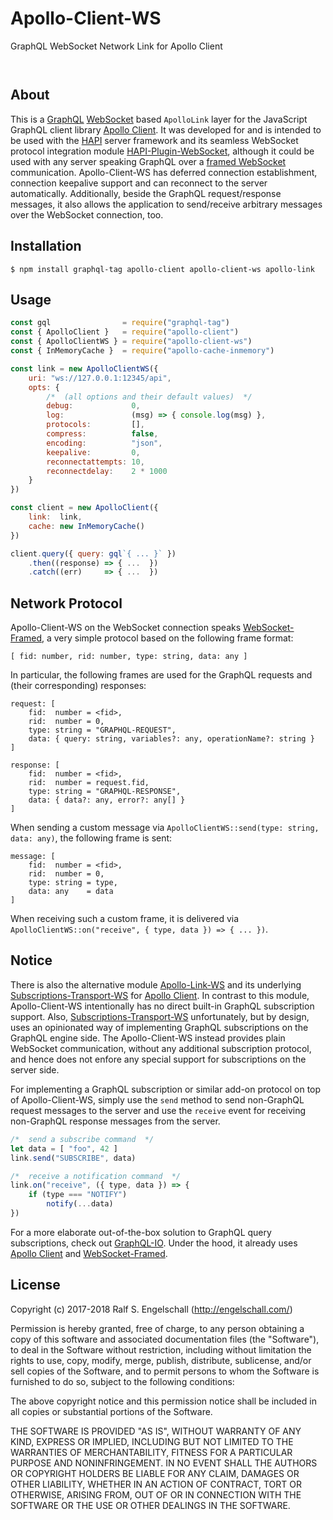 
Apollo-Client-WS
================

GraphQL WebSocket Network Link for Apollo Client

<p/>
<img src="https://nodei.co/npm/apollo-client-ws.png?downloads=true&stars=true" alt=""/>

<p/>
<img src="https://david-dm.org/rse/apollo-client-ws.png" alt=""/>

About
-----

This is a [GraphQL](http://graphql.org/)
[WebSocket](https://html.spec.whatwg.org/multipage/comms.html#network)
based `ApolloLink` layer for the JavaScript GraphQL client library
[Apollo Client](https://github.com/apollographql/apollo-client).
It was developed for and is intended to be used with the [HAPI](http://hapijs.com/) server
framework and its seamless WebSocket protocol integration module
[HAPI-Plugin-WebSocket](https://github.com/rse/hapi-plugin-websocket),
although it could be used with any server speaking GraphQL over a
[framed WebSocket](https://github.com/rse/websocket-framed) communication.
Apollo-Client-WS has deferred connection establishment, connection
keepalive support and can reconnect to the server automatically.
Additionally, beside the GraphQL request/response messages, it also
allows the application to send/receive arbitrary messages over the
WebSocket connection, too.

Installation
------------

```shell
$ npm install graphql-tag apollo-client apollo-client-ws apollo-link
```

Usage
-----

```js
const gql                = require("graphql-tag")
const { ApolloClient }   = require("apollo-client")
const { ApolloClientWS } = require("apollo-client-ws")
const { InMemoryCache }  = require("apollo-cache-inmemory")

const link = new ApolloClientWS({
    uri: "ws://127.0.0.1:12345/api",
    opts: {
        /*  (all options and their default values)  */
        debug:             0,
        log:               (msg) => { console.log(msg) },
        protocols:         [],
        compress:          false,
        encoding:          "json",
        keepalive:         0,
        reconnectattempts: 10,
        reconnectdelay:    2 * 1000
    }
})

const client = new ApolloClient({
    link:  link,
    cache: new InMemoryCache()
})

client.query({ query: gql`{ ... }` })
    .then((response) => { ...  })
    .catch((err)     => { ...  })
```

Network Protocol
----------------

Apollo-Client-WS on the WebSocket connection speaks
[WebSocket-Framed](https://github.com/rse/websocket-framed),
a very simple protocol based on the following frame format:

```
[ fid: number, rid: number, type: string, data: any ]
```

In particular, the following frames are used for the GraphQL requests
and (their corresponding) responses:

```
request: [
    fid:  number = <fid>,
    rid:  number = 0,
    type: string = "GRAPHQL-REQUEST",
    data: { query: string, variables?: any, operationName?: string }
]

response: [
    fid:  number = <fid>,
    rid:  number = request.fid,
    type: string = "GRAPHQL-RESPONSE",
    data: { data?: any, error?: any[] }
]
```

When sending a custom message via `ApolloClientWS::send(type: string, data: any)`,
the following frame is sent:

```
message: [
    fid:  number = <fid>,
    rid:  number = 0,
    type: string = type,
    data: any    = data
]
```

When receiving such a custom frame, it is delivered via
`ApolloClientWS::on("receive", { type, data }) => { ... })`.

Notice
------

There is also the alternative module
[Apollo-Link-WS](https://github.com/apollographql/apollo-link/tree/master/packages/apollo-link-ws)
and its underlying
[Subscriptions-Transport-WS](https://github.com/apollographql/subscriptions-transport-ws)
for [Apollo Client](https://github.com/apollographql/apollo-client). In contrast to
this module, Apollo-Client-WS intentionally has no direct built-in GraphQL subscription support.
Also, [Subscriptions-Transport-WS](https://github.com/apollographql/subscriptions-transport-ws)
unfortunately, but by design, uses an
opinionated way of implementing GraphQL subscriptions on the GraphQL engine side.
The Apollo-Client-WS instead provides plain WebSocket
communication, without any additional subscription protocol, and hence
does not enfore any special support for subscriptions on the server side.

For implementing a GraphQL subscription or similar add-on protocol on top
of Apollo-Client-WS, simply use the `send` method to send non-GraphQL
request messages to the server and use the `receive` event for
receiving non-GraphQL response messages from the server.

```js
/*  send a subscribe command  */
let data = [ "foo", 42 ]
link.send("SUBSCRIBE", data)

/*  receive a notification command  */
link.on("receive", ({ type, data }) => {
    if (type === "NOTIFY")
        notify(...data)
})
```

For a more elaborate out-of-the-box solution to GraphQL query subscriptions,
check out [GraphQL-IO](http://graphql-io.com). Under the hood, it already uses
[Apollo Client](https://github.com/apollographql/apollo-client) and
[WebSocket-Framed](https://github.com/rse/websocket-framed).

License
-------

Copyright (c) 2017-2018 Ralf S. Engelschall (http://engelschall.com/)

Permission is hereby granted, free of charge, to any person obtaining
a copy of this software and associated documentation files (the
"Software"), to deal in the Software without restriction, including
without limitation the rights to use, copy, modify, merge, publish,
distribute, sublicense, and/or sell copies of the Software, and to
permit persons to whom the Software is furnished to do so, subject to
the following conditions:

The above copyright notice and this permission notice shall be included
in all copies or substantial portions of the Software.

THE SOFTWARE IS PROVIDED "AS IS", WITHOUT WARRANTY OF ANY KIND,
EXPRESS OR IMPLIED, INCLUDING BUT NOT LIMITED TO THE WARRANTIES OF
MERCHANTABILITY, FITNESS FOR A PARTICULAR PURPOSE AND NONINFRINGEMENT.
IN NO EVENT SHALL THE AUTHORS OR COPYRIGHT HOLDERS BE LIABLE FOR ANY
CLAIM, DAMAGES OR OTHER LIABILITY, WHETHER IN AN ACTION OF CONTRACT,
TORT OR OTHERWISE, ARISING FROM, OUT OF OR IN CONNECTION WITH THE
SOFTWARE OR THE USE OR OTHER DEALINGS IN THE SOFTWARE.

